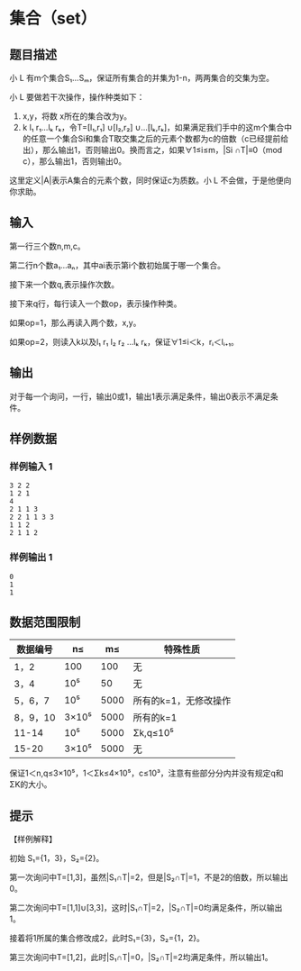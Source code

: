 # 集合（set）

## 题目描述

小 L 有m个集合S₁...Sₘ，保证所有集合的并集为1-n，两两集合的交集为空。

小 L 要做若干次操作，操作种类如下：

1. x,y，将数 x所在的集合改为y。
2. k l₁ r₁...lₖ rₖ，令T=[l₁,r₁] ∪[l₂,r₂] ∪...[lₖ,rₖ]，如果满足我们手中的这m个集合中的任意一个集合Si和集合T取交集之后的元素个数都为c的倍数（c已经提前给出），那么输出1，否则输出0。换而言之，如果∀1≤i≤m，|Si ∩T|≡0（mod c），那么输出1，否则输出0。

这里定义|A|表示A集合的元素个数，同时保证c为质数。小 L 不会做，于是他便向你求助。

## 输入

第一行三个数n,m,c。

第二行n个数a₁...aₙ，其中ai表示第i个数初始属于哪一个集合。

接下来一个数q,表示操作次数。

接下来q行，每行读入一个数op，表示操作种类。

如果op=1，那么再读入两个数，x,y。

如果op=2，则读入k以及l₁ r₁ l₂ r₂ ...lₖ rₖ，保证∀1≤i＜k，rᵢ＜lᵢ₊₁。

## 输出

对于每一个询问，一行，输出0或1，输出1表示满足条件，输出0表示不满足条件。

## 样例数据

### 样例输入 1

```
3 2 2
1 2 1
4
2 1 1 3
2 2 1 1 3 3
1 1 2
2 1 1 2

```

### 样例输出 1

```
0
1
1

```


## 数据范围限制

| 数据编号 | n≤     | m≤  | 特殊性质              |
| -------- | ------- | ---- | --------------------- |
| 1，2     | 100     | 100  | 无                    |
| 3，4     | 10⁵    | 50   | 无                    |
| 5，6，7  | 10⁵    | 5000 | 所有的k=1，无修改操作 |
| 8，9，10 | 3×10⁵ | 5000 | 所有的k=1             |
| 11-14    | 10⁵    | 5000 | Σk,q≤10⁵           |
| 15-20    | 3×10⁵ | 5000 | 无                    |

保证1＜n,q≤3×10⁵，1＜Σk≤4×10⁵，c≤10³，注意有些部分分内并没有规定q和ΣK的大小。

## 提示

【样例解释】

初始 S₁={1，3}，S₂={2}。

第一次询问中T=[1,3]，虽然|S₁∩T|=2，但是|S₂∩T|=1，不是2的倍数，所以输出0。

第二次询问中T=[1,1]∪[3,3]，这时|S₁∩T|=2，|S₂∩T|=0均满足条件，所以输出1。

接着将1所属的集合修改成2，此时S₁={3}，S₂={1，2}。

第三次询问中T=[1,2]，此时|S₁∩T|=0，|S₂∩T|=2均满足条件，所以输出1。

